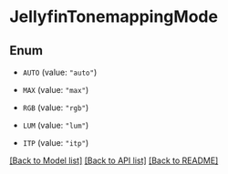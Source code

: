 # JellyfinTonemappingMode

## Enum


* `AUTO` (value: `"auto"`)

* `MAX` (value: `"max"`)

* `RGB` (value: `"rgb"`)

* `LUM` (value: `"lum"`)

* `ITP` (value: `"itp"`)


[[Back to Model list]](../README.md#documentation-for-models) [[Back to API list]](../README.md#documentation-for-api-endpoints) [[Back to README]](../README.md)


